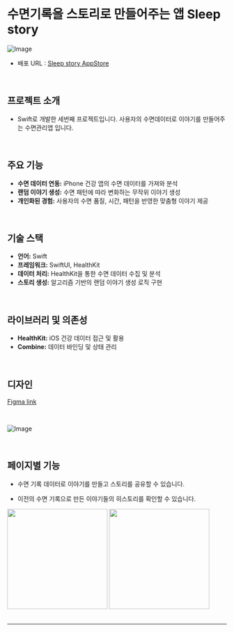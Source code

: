 


# 수면기록을 스토리로 만들어주는 앱 Sleep story
![Image](https://github.com/user-attachments/assets/6046df69-1d78-437f-bcee-c7115ff4f11a)
- 배포 URL : [Sleep story AppStore](https://apps.apple.com/us/app/sleepstory/id6740916561)

</br>

## 프로젝트 소개
- Swift로 개발한 세번째 프로젝트입니다. 
사용자의 수면데이터로 이야기를 만들어주는 수면관리앱 입니다.

</br>

## 주요 기능

- **수면 데이터 연동:** iPhone 건강 앱의 수면 데이터를 가져와 분석
- **랜덤 이야기 생성:** 수면 패턴에 따라 변화하는 무작위 이야기 생성
- **개인화된 경험:** 사용자의 수면 품질, 시간, 패턴을 반영한 맞춤형 이야기 제공

</br>

## 기술 스택

- **언어:** Swift
- **프레임워크:** SwiftUI, HealthKit
- **데이터 처리:** HealthKit을 통한 수면 데이터 수집 및 분석
- **스토리 생성:** 알고리즘 기반의 랜덤 이야기 생성 로직 구현

</br>

## 라이브러리 및 의존성

- **HealthKit:** iOS 건강 데이터 접근 및 활용
- **Combine:** 데이터 바인딩 및 상태 관리

</br>

## 디자인
[Figma link](https://www.figma.com/design/MrIssyj6V5YkhfQ0962rnh/sleep-story?node-id=0-1&p=f&t=tyCw6cV9YpUzCeee-0)

</br>

![Image](https://github.com/user-attachments/assets/49dac22c-de9a-4544-8f32-eb941087301d)

</br>


## 페이지별 기능

- 수면 기록 데이터로 이야기를 만들고 스토리를 공유할 수 있습니다.

- 이전의 수면 기록으로 만든 이야기들의 히스토리를 확인할 수 있습니다.

<div>
  <img width="230" src="https://github.com/user-attachments/assets/730829f0-bf75-4926-8827-32d7146155cc" />
  <img width="230" src="https://github.com/user-attachments/assets/08dc0a11-b7a0-40a3-b8ca-00db2f99559f" />
</div> 




</br>


---
